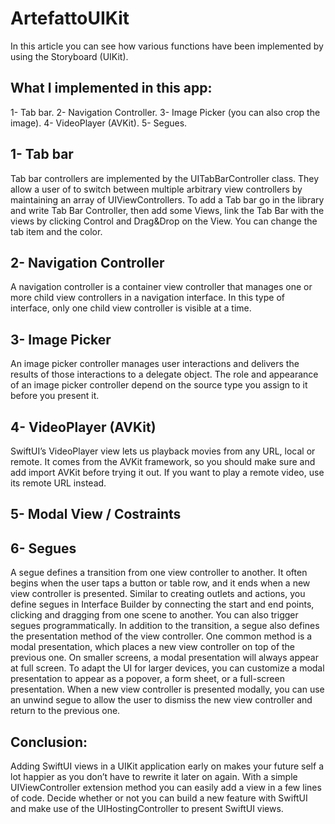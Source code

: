 # ArtefattoUIKit

In this article you can see how various functions have been implemented by using the Storyboard (UIKit).

## What I implemented in this app:
1- Tab bar. 2- Navigation Controller. 3- Image Picker (you can also crop the image). 4- VideoPlayer (AVKit). 5- Segues. 

## 1- Tab bar
Tab bar controllers are implemented by the UITabBarController class. They allow a user of to switch between multiple arbitrary view controllers by maintaining an array of UIViewControllers.
To add a Tab bar go in the library and write Tab Bar Controller, then add some Views, link the Tab Bar with the views by clicking Control and Drag&Drop on the View. You can change the tab item and the color.

## 2- Navigation Controller
A navigation controller is a container view controller that manages one or more child view controllers in a navigation interface. In this type of interface, only one child view controller is visible at a time.

## 3- Image Picker
An image picker controller manages user interactions and delivers the results of those interactions to a delegate object.
The role and appearance of an image picker controller depend on the source type you assign to it before you present it.

## 4- VideoPlayer (AVKit)
SwiftUI’s VideoPlayer view lets us playback movies from any URL, local or remote. It comes from the AVKit framework, so you should make sure and add import AVKit before trying it out. If you want to play a remote video, use its remote URL instead.

## 5- Modal View / Costraints

## 6- Segues
A segue defines a transition from one view controller to another. It often begins when the user taps a button or table row, and it ends when a new view controller is presented. Similar to creating outlets and actions, you define segues in Interface Builder by connecting the start and end points, clicking and dragging from one scene to another. You can also trigger segues programmatically.
In addition to the transition, a segue also defines the presentation method of the view controller. One common method is a modal presentation, which places a new view controller on top of the previous one. On smaller screens, a modal presentation will always appear at full screen. To adapt the UI for larger devices, you can customize a modal presentation to appear as a popover, a form sheet, or a full-screen presentation.
When a new view controller is presented modally, you can use an unwind segue to allow the user to dismiss the new view controller and return to the previous one.


## Conclusion: 
Adding SwiftUI views in a UIKit application early on makes your future self a lot happier as you don’t have to rewrite it later on again. With a simple UIViewController extension method you can easily add a view in a few lines of code. Decide whether or not you can build a new feature with SwiftUI and make use of the UIHostingController to present SwiftUI views.
